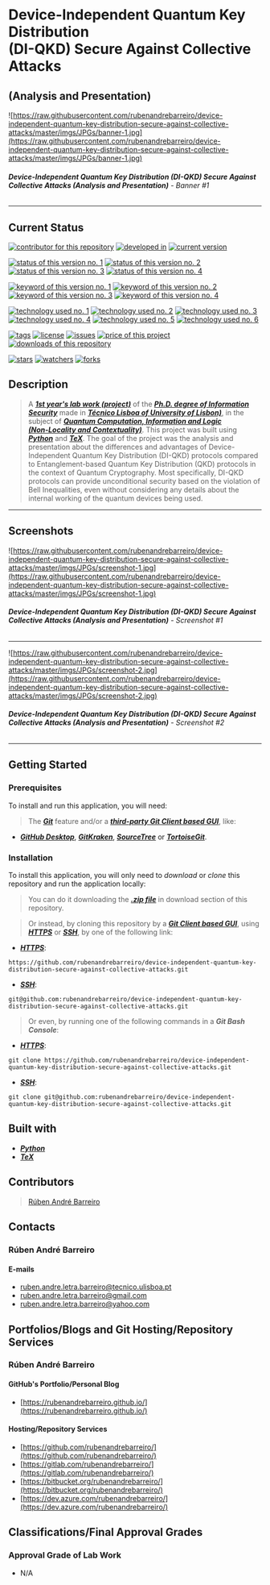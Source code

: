 # Device-Independent Quantum Key Distribution<br>(DI-QKD) Secure Against Collective Attacks
## (Analysis and Presentation)

![https://raw.githubusercontent.com/rubenandrebarreiro/device-independent-quantum-key-distribution-secure-against-collective-attacks/master/imgs/JPGs/banner-1.jpg](https://raw.githubusercontent.com/rubenandrebarreiro/device-independent-quantum-key-distribution-secure-against-collective-attacks/master/imgs/JPGs/banner-1.jpg)
###### **_Device-Independent Quantum Key Distribution (DI-QKD) Secure Against Collective Attacks (Analysis and Presentation)_** - Banner #1

***

## Current Status
[![contributor for this repository](https://img.shields.io/badge/contributor-rubenandrebarreiro-blue.svg)](https://github.com/rubenandrebarreiro/)
[![developed in](https://img.shields.io/badge/developed&nbsp;in-tecnico&nbsp;lisboa-blue.svg)](https://tecnico.ulisboa.pt/)
[![current version](https://img.shields.io/badge/version-1.0-magenta.svg)](https://github.com/rubenandrebarreiro/device-independent-quantum-key-distribution-secure-against-collective-attacks/)

[![status of this version no. 1](https://img.shields.io/badge/status-ongoing-orange.svg)](https://github.com/rubenandrebarreiro/device-independent-quantum-key-distribution-secure-against-collective-attacks/)
[![status of this version no. 2](https://img.shields.io/badge/status-beta-orange.svg)](https://github.com/rubenandrebarreiro/device-independent-quantum-key-distribution-secure-against-collective-attacks/)
[![status of this version no. 3](https://img.shields.io/badge/status-unstable-orange.svg)](https://github.com/rubenandrebarreiro/device-independent-quantum-key-distribution-secure-against-collective-attacks/)
[![status of this version no. 4](https://img.shields.io/badge/status-not&nbsp;documented-orange.svg)](https://github.com/rubenandrebarreiro/device-independent-quantum-key-distribution-secure-against-collective-attacks/)

[![keyword of this version no. 1](https://img.shields.io/badge/keyword-classical&nbsp;post&nbsp;quantum&nbsp;cryptography-brown.svg)](https://github.com/rubenandrebarreiro/device-independent-quantum-key-distribution-secure-against-collective-attacks/)
[![keyword of this version no. 2](https://img.shields.io/badge/keyword-lattice&nbsp;based-brown.svg)](https://github.com/rubenandrebarreiro/device-independent-quantum-key-distribution-secure-against-collective-attacks/)
[![keyword of this version no. 3](https://img.shields.io/badge/keyword-kyber-brown.svg)](https://github.com/rubenandrebarreiro/device-independent-quantum-key-distribution-secure-against-collective-attacks/)
[![keyword of this version no. 4](https://img.shields.io/badge/keyword-dilithium-brown.svg)](https://github.com/rubenandrebarreiro/device-independent-quantum-key-distribution-secure-against-collective-attacks/)

[![technology used no. 1](https://img.shields.io/badge/built&nbsp;with-jupyter&nbsp;notebook-red.svg)](https://www.jupyter.org/)
[![technology used no. 2](https://img.shields.io/badge/built&nbsp;with-sos&nbsp;notebook-red.svg)](https://vatlab.github.io/sos-docs/notebook.html)
[![technology used no. 3](https://img.shields.io/badge/built&nbsp;with-java-red.svg)](http://www.java.com/)
[![technology used no. 4](https://img.shields.io/badge/built&nbsp;with-python-red.svg)](https://www.python.org/)
[![technology used no. 5](https://img.shields.io/badge/built&nbsp;with-bouncy&nbsp;castle-red.svg)](https://www.bouncycastle.org/)
[![technology used no. 6](https://img.shields.io/badge/built&nbsp;with-tex-red.svg)](https://tug.org/texlive/)

[![tags](https://img.shields.io/github/tag/rubenandrebarreiro/device-independent-quantum-key-distribution-secure-against-collective-attacks?include_prereleases=&sort=semver&color=blue)](https://github.com/rubenandrebarreiro/device-independent-quantum-key-distribution-secure-against-collective-attacks/releases/)
[![license](https://img.shields.io/badge/License-MIT-blue)](#license)
[![issues](https://img.shields.io/github/issues/rubenandrebarreiro/device-independent-quantum-key-distribution-secure-against-collective-attacks)](https://github.com/rubenandrebarreiro/device-independent-quantum-key-distribution-secure-against-collective-attacks/issues)
[![price of this project](https://img.shields.io/badge/price-free-success.svg)](https://github.com/rubenandrebarreiro/device-independent-quantum-key-distribution-secure-against-collective-attacks/archive/master.zip)
[![downloads of this repository](https://img.shields.io/github/downloads/rubenandrebarreiro/device-independent-quantum-key-distribution-secure-against-collective-attacks/total.svg)](https://github.com/rubenandrebarreiro/device-independent-quantum-key-distribution-secure-against-collective-attacks/archive/master.zip)

[![stars](https://img.shields.io/github/stars/rubenandrebarreiro/device-independent-quantum-key-distribution-secure-against-collective-attacks?style=social)](https://github.com/rubenandrebarreiro/device-independent-quantum-key-distribution-secure-against-collective-attacks)
[![watchers](https://img.shields.io/github/watchers/rubenandrebarreiro/device-independent-quantum-key-distribution-secure-against-collective-attacks?style=social)](https://github.com/rubenandrebarreiro/device-independent-quantum-key-distribution-secure-against-collective-attacks)
[![forks](https://img.shields.io/github/forks/rubenandrebarreiro/device-independent-quantum-key-distribution-secure-against-collective-attacks?style=social)](https://github.com/rubenandrebarreiro/device-independent-quantum-key-distribution-secure-against-collective-attacks)


## Description

> A [**_1st year's lab work (project)_**](https://www.fenix.tecnico.ulisboa.pt/cursos/deaseginf/disciplina-curricular/845953938490392) of the [**_Ph.D. degree of Information Security_**](https://www.fenix.tecnico.ulisboa.pt/cursos/deaseginf) made in [**_Técnico Lisboa of University of Lisbon)_**](https://tecnico.ulisboa.pt/), in the subject of [**_Quantum Computation, Information and Logic (Non‑Locality and Contextuality)_**](https://www.fenix.tecnico.ulisboa.pt/cursos/deaseginf/disciplina-curricular/845953938490392). This project was built using [**_Python_**](https://www.python.org/) and [**_TeX_**](https://tug.org/texlive/). The goal of the project was the analysis and presentation about the differences and advantages of Device-Independent Quantum Key Distribution (DI-QKD) protocols compared to Entanglement-based Quantum Key Distribution (QKD) protocols in the context of Quantum Cryptography. Most specifically, DI-QKD protocols can provide unconditional security based on the violation of Bell Inequalities, even without considering any details about the internal working of the quantum devices being used.

***

## Screenshots

![https://raw.githubusercontent.com/rubenandrebarreiro/device-independent-quantum-key-distribution-secure-against-collective-attacks/master/imgs/JPGs/screenshot-1.jpg](https://raw.githubusercontent.com/rubenandrebarreiro/device-independent-quantum-key-distribution-secure-against-collective-attacks/master/imgs/JPGs/screenshot-1.jpg)
######  **_Device-Independent Quantum Key Distribution (DI-QKD) Secure Against Collective Attacks (Analysis and Presentation)_** - Screenshot #1

***

![https://raw.githubusercontent.com/rubenandrebarreiro/device-independent-quantum-key-distribution-secure-against-collective-attacks/master/imgs/JPGs/screenshot-2.jpg](https://raw.githubusercontent.com/rubenandrebarreiro/device-independent-quantum-key-distribution-secure-against-collective-attacks/master/imgs/JPGs/screenshot-2.jpg)
######  **_Device-Independent Quantum Key Distribution (DI-QKD) Secure Against Collective Attacks (Analysis and Presentation)_** - Screenshot #2

***


## Getting Started

### Prerequisites
To install and run this application, you will need:
> The [**_Git_**](https://git-scm.com/) feature and/or a [**_third-party Git Client based GUI_**](https://git-scm.com/downloads/guis/), like:
* [**_GitHub Desktop_**](https://desktop.github.com/), [**_GitKraken_**](https://www.gitkraken.com/), [**_SourceTree_**](https://www.sourcetreeapp.com/) or [**_TortoiseGit_**](https://tortoisegit.org/).

### Installation
To install this application, you will only need to _download_ or _clone_ this repository and run the application locally:

> You can do it downloading the [**_.zip file_**](https://github.com/rubenandrebarreiro/device-independent-quantum-key-distribution-secure-against-collective-attacks/archive/master.zip) in download section of this repository.

> Or instead, by cloning this repository by a [**_Git Client based GUI_**](https://git-scm.com/downloads/guis), using [**_HTTPS_**](https://en.wikipedia.org/wiki/HTTPS) or [**_SSH_**](https://en.wikipedia.org/wiki/SSH_File_Transfer_Protocol), by one of the following link:
* [**_HTTPS_**](https://en.wikipedia.org/wiki/HTTPS):
```
https://github.com/rubenandrebarreiro/device-independent-quantum-key-distribution-secure-against-collective-attacks.git
```
* [**_SSH_**](https://en.wikipedia.org/wiki/SSH_File_Transfer_Protocol):
```
git@github.com:rubenandrebarreiro/device-independent-quantum-key-distribution-secure-against-collective-attacks.git
```

> Or even, by running one of the following commands in a **_Git Bash Console_**:
* [**_HTTPS_**](https://en.wikipedia.org/wiki/HTTPS):
```
git clone https://github.com/rubenandrebarreiro/device-independent-quantum-key-distribution-secure-against-collective-attacks.git
```
* [**_SSH_**](https://en.wikipedia.org/wiki/SSH_File_Transfer_Protocol):
```
git clone git@github.com:rubenandrebarreiro/device-independent-quantum-key-distribution-secure-against-collective-attacks.git
```

## Built with
* [**_Python_**](https://www.python.org/)
* [**_TeX_**](https://tug.org/texlive/)


## Contributors

> [Rúben André Barreiro](https://github.com/rubenandrebarreiro/)

## Contacts

### Rúben André Barreiro
#### E-mails
* [ruben.andre.letra.barreiro@tecnico.ulisboa.pt](mailto:ruben.andre.letra.barreiro@tecnico.ulisboa.pt)
* [ruben.andre.letra.barreiro@gmail.com](mailto:ruben.andre.letra.barreiro@gmail.com)
* [ruben.andre.letra.barreiro@yahoo.com](mailto:ruben.andre.letra.barreiro@yahoo.com)

## Portfolios/Blogs and Git Hosting/Repository Services

### Rúben André Barreiro
#### GitHub's Portfolio/Personal Blog
* [https://rubenandrebarreiro.github.io/](https://rubenandrebarreiro.github.io/)

#### Hosting/Repository Services
* [https://github.com/rubenandrebarreiro/](https://github.com/rubenandrebarreiro/)
* [https://gitlab.com/rubenandrebarreiro/](https://gitlab.com/rubenandrebarreiro/)
* [https://bitbucket.org/rubenandrebarreiro/](https://bitbucket.org/rubenandrebarreiro/)
* [https://dev.azure.com/rubenandrebarreiro/](https://dev.azure.com/rubenandrebarreiro/)

## Classifications/Final Approval Grades

### Approval Grade of Lab Work
* N/A
